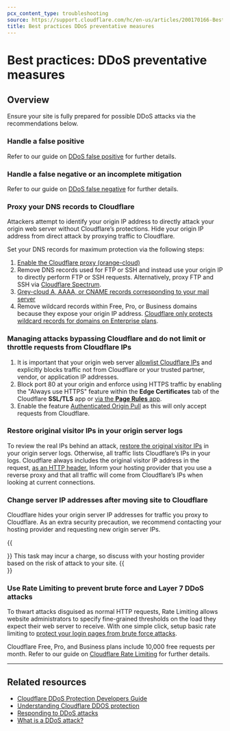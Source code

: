 ```yaml
---
pcx_content_type: troubleshooting
source: https://support.cloudflare.com/hc/en-us/articles/200170166-Best-Practices-DDoS-preventative-measures
title: Best practices DDoS preventative measures
---
```


# Best practices: DDoS preventative measures

## Overview

Ensure your site is fully prepared for possible DDoS attacks via the recommendations below.

### Handle a false positive

Refer to our guide on [DDoS false positive](https://developers.cloudflare.com/ddos-protection/managed-rulesets/adjust-rules/false-positive/) for further details.

### Handle a false negative or an incomplete mitigation

Refer to our guide on [DDoS false negative](https://developers.cloudflare.com/ddos-protection/managed-rulesets/adjust-rules/false-negative/) for further details.

### Proxy your DNS records to Cloudflare

Attackers attempt to identify your origin IP address to directly attack your origin web server without Cloudflare’s protections. Hide your origin IP address from direct attack by proxying traffic to Cloudflare.

Set your DNS records for maximum protection via the following steps:

1.  [Enable the Cloudflare proxy (orange-cloud)](https://support.cloudflare.com/hc/articles/200169626)
2.  Remove DNS records used for FTP or SSH and instead use your origin IP to directly perform FTP or SSH requests. Alternatively, proxy FTP and SSH via [Cloudflare Spectrum](https://developers.cloudflare.com/spectrum/get-started).
3.  [Grey-cloud A, AAAA, or CNAME records corresponding to your mail server](https://support.cloudflare.com/hc/articles/200168876)
4.  Remove wildcard records within Free, Pro, or Business domains because they expose your origin IP address. [Cloudflare only protects wildcard records for domains on Enterprise plans](https://support.cloudflare.com/hc/articles/360017421192#CloudflareDNSFAQ-DoesCloudflaresupportwildcardDNSentries).

### Managing attacks bypassing Cloudflare and do not limit or throttle requests from Cloudflare IPs

1.  It is important that your origin web server [allowlist Cloudflare IPs](https://support.cloudflare.com/hc/articles/201897700)[](https://support.cloudflare.com/hc/articles/201897700) and explicitly blocks traffic not from Cloudflare or your trusted partner, vendor, or application IP addresses.
2.  Block port 80 at your origin and enforce using HTTPS traffic by enabling the "Always use HTTPS" feature within the **Edge Certificates** tab of the Cloudflare **SSL/TLS** app or [via the **Page Rules** app](https://support.cloudflare.com/hc/en-us/articles/200172336-Creating-Page-Rules).
3.  Enable the feature [Authenticated Origin Pull](https://support.cloudflare.com/hc/en-us/articles/204899617-Authenticated-Origin-Pulls) as this will only accept requests from Cloudflare.

### Restore original visitor IPs in your origin server logs

To review the real IPs behind an attack, [restore the original visitor IPs](https://support.cloudflare.com/hc/sections/200805497) in your origin server logs. Otherwise, all traffic lists Cloudflare’s IPs in your logs. Cloudflare always includes the original visitor IP address in the request, [as an HTTP header.](https://support.cloudflare.com/hc/articles/200170986) Inform your hosting provider that you use a reverse proxy and that all traffic will come from Cloudflare’s IPs when looking at current connections.

### Change server IP addresses after moving site to Cloudflare

Cloudflare hides your origin server IP addresses for traffic you proxy to Cloudflare. As an extra security precaution, we recommend contacting your hosting provider and requesting new origin server IPs.

{{<Aside type="note">}}
This task may incur a charge, so discuss with your hosting provider
based on the risk of attack to your site.
{{</Aside>}}

### Use Rate Limiting to prevent brute force and Layer 7 DDoS attacks

To thwart attacks disguised as normal HTTP requests, Rate Limiting allows website administrators to specify fine-grained thresholds on the load they expect their web server to receive. With one simple click, setup basic rate limiting to [protect your login pages from brute force attacks](https://support.cloudflare.com/hc/articles/115001993248).

Cloudflare Free, Pro, and Business plans include 10,000 free requests per month. Refer to our guide on [Cloudflare Rate Limiting](https://support.cloudflare.com/hc/en-us/articles/235240767-Cloudflare-Rate-Limiting) for further details.

___

## Related resources

-   [Cloudflare DDoS Protection Developers Guide](https://developers.cloudflare.com/ddos-protection/)
-   [Understanding Cloudflare DDOS protection](https://support.cloudflare.com/hc/articles/200172676)
-   [Responding to DDoS attacks](https://support.cloudflare.com/hc/articles/200170196)
-   [What is a DDoS attack?](https://www.cloudflare.com/learning/ddos/what-is-a-ddos-attack/)
